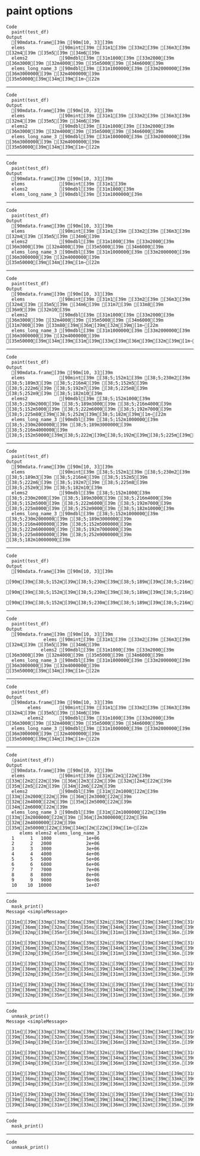 # paint options

    Code
      paint(test_df)
    Output
      [90mdata.frame[39m [90m[10, 3][39m 
      elems             [90mint[39m [31m1[39m [33m2[39m [36m3[39m [32m4[39m [35m5[39m [34m6[39m
      elems2            [90mdbl[39m [31m1000[39m [33m2000[39m [36m3000[39m [32m4000[39m [35m5000[39m [34m6000[39m
      elems_long_name_3 [90mdbl[39m [31m1000000[39m [33m2000000[39m [36m3000000[39m [32m4000000[39m [35m50000[39m[34m[39m[1m~[22m 

---

    Code
      paint(test_df)
    Output
      [90mdata.frame[39m [90m[10, 3][39m 
      elems             [90mint[39m [31m1[39m [33m2[39m [36m3[39m [32m4[39m [35m5[39m [34m6[39m
      elems2            [90mdbl[39m [31m1000[39m [33m2000[39m [36m3000[39m [32m4000[39m [35m5000[39m [34m6000[39m
      elems_long_name_3 [90mdbl[39m [31m1000000[39m [33m2000000[39m [36m3000000[39m [32m4000000[39m [35m50000[39m[34m[39m[1m~[22m 

---

    Code
      paint(test_df)
    Output
      [90mdata.frame[39m [90m[10, 3][39m 
      elems             [90mint[39m [31m1[39m
      elems2            [90mdbl[39m [31m1000[39m
      elems_long_name_3 [90mdbl[39m [31m1000000[39m 

---

    Code
      paint(test_df)
    Output
      [90mdata.frame[39m [90m[10, 3][39m 
      elems             [90mint[39m [31m1[39m [33m2[39m [36m3[39m [32m4[39m [35m5[39m [34m6[39m
      elems2            [90mdbl[39m [31m1000[39m [33m2000[39m [36m3000[39m [32m4000[39m [35m5000[39m [34m6000[39m
      elems_long_name_3 [90mdbl[39m [31m1000000[39m [33m2000000[39m [36m3000000[39m [32m4000000[39m [35m50000[39m[34m[39m[1m~[22m 

---

    Code
      paint(test_df)
    Output
      [90mdata.frame[39m [90m[10, 3][39m 
      elems             [90mint[39m [31m1[39m [33m2[39m [36m3[39m [32m4[39m [35m5[39m [34m6[39m [31m7[39m [33m8[39m [36m9[39m [32m10[39m
      elems2            [90mdbl[39m [31m1000[39m [33m2000[39m [36m3000[39m [32m4000[39m [35m5000[39m [34m6000[39m [31m7000[39m [33m80[39m[36m[39m[32m[39m[1m~[22m
      elems_long_name_3 [90mdbl[39m [31m1000000[39m [33m2000000[39m [36m3000000[39m [32m4000000[39m [35m50000[39m[34m[39m[31m[39m[33m[39m[36m[39m[32m[39m[1m~[22m 

---

    Code
      paint(test_df)
    Output
      [90mdata.frame[39m [90m[10, 3][39m 
      elems             [90mint[39m [38;5;152m1[39m [38;5;230m2[39m [38;5;189m3[39m [38;5;216m4[39m [38;5;152m5[39m [38;5;222m6[39m [38;5;192m7[39m [38;5;225m8[39m [38;5;252m9[39m [38;5;182m10[39m
      elems2            [90mdbl[39m [38;5;152m1000[39m [38;5;230m2000[39m [38;5;189m3000[39m [38;5;216m4000[39m [38;5;152m5000[39m [38;5;222m6000[39m [38;5;192m7000[39m [38;5;225m80[39m[38;5;252m[39m[38;5;182m[39m[1m~[22m
      elems_long_name_3 [90mdbl[39m [38;5;152m1000000[39m [38;5;230m2000000[39m [38;5;189m3000000[39m [38;5;216m4000000[39m [38;5;152m50000[39m[38;5;222m[39m[38;5;192m[39m[38;5;225m[39m[38;5;252m[39m[38;5;182m[39m[1m~[22m 

---

    Code
      paint(test_df)
    Output
      [90mdata.frame[39m [90m[10, 3][39m 
      elems             [90mint[39m [38;5;152m1[39m [38;5;230m2[39m [38;5;189m3[39m [38;5;216m4[39m [38;5;152m5[39m [38;5;222m6[39m [38;5;192m7[39m [38;5;225m8[39m [38;5;252m9[39m [38;5;182m10[39m
      elems2            [90mdbl[39m [38;5;152m1000[39m [38;5;230m2000[39m [38;5;189m3000[39m [38;5;216m4000[39m [38;5;152m5000[39m [38;5;222m6000[39m [38;5;192m7000[39m [38;5;225m8000[39m [38;5;252m9000[39m [38;5;182m10000[39m
      elems_long_name_3 [90mdbl[39m [38;5;152m1000000[39m [38;5;230m2000000[39m [38;5;189m3000000[39m [38;5;216m4000000[39m [38;5;152m5000000[39m [38;5;222m6000000[39m [38;5;192m7000000[39m [38;5;225m8000000[39m [38;5;252m9000000[39m [38;5;182m10000000[39m 

---

    Code
      paint(test_df)
    Output
      [90mdata.frame[39m [90m[10, 3][39m 
      [90m[39m[38;5;152m[39m[38;5;230m[39m[38;5;189m[39m[38;5;216m[39m[38;5;152m[39m[38;5;222m[39m[38;5;192m[39m[38;5;225m[39m[38;5;252m[39m[38;5;182m[39m[1m~[22m
      [90m[39m[38;5;152m[39m[38;5;230m[39m[38;5;189m[39m[38;5;216m[39m[38;5;152m[39m[38;5;222m[39m[38;5;192m[39m[38;5;225m[39m[38;5;252m[39m[38;5;182m[39m[1m~[22m
      [90m[39m[38;5;152m[39m[38;5;230m[39m[38;5;189m[39m[38;5;216m[39m[38;5;152m[39m[38;5;222m[39m[38;5;192m[39m[38;5;225m[39m[38;5;252m[39m[38;5;182m[39m[1m~[22m 

---

    Code
      paint(test_df)
    Output
      [90mdata.frame[39m [90m[10, 3][39m 
                  elems [90mint[39m [31m1[39m [33m2[39m [36m3[39m [32m4[39m [35m5[39m [34m6[39m
                 elems2 [90mdbl[39m [31m1000[39m [33m2000[39m [36m3000[39m [32m4000[39m [35m5000[39m [34m6000[39m
      elems_long_name_3 [90mdbl[39m [31m1000000[39m [33m2000000[39m [36m3000000[39m [32m4000000[39m [35m50000[39m[34m[39m[1m~[22m 

---

    Code
      paint(test_df)
    Output
      [90mdata.frame[39m [90m[10, 3][39m 
            elems       [90mint[39m [31m1[39m [33m2[39m [36m3[39m [32m4[39m [35m5[39m [34m6[39m
            elems2      [90mdbl[39m [31m1000[39m [33m2000[39m [36m3000[39m [32m4000[39m [35m5000[39m [34m6000[39m
      elems_long_name_3 [90mdbl[39m [31m1000000[39m [33m2000000[39m [36m3000000[39m [32m4000000[39m [35m50000[39m[34m[39m[1m~[22m 

---

    Code
      (paint(test_df))
    Output
      [90mdata.frame[39m [90m[10, 3][39m 
      elems             [90mint[39m [31m[2m1[22m[39m [33m[2m2[22m[39m [36m[2m3[22m[39m [32m[2m4[22m[39m [35m[2m5[22m[39m [34m[2m6[22m[39m
      elems2            [90mdbl[39m [31m[2m1000[22m[39m [33m[2m2000[22m[39m [36m[2m3000[22m[39m [32m[2m4000[22m[39m [35m[2m5000[22m[39m [34m[2m6000[22m[39m
      elems_long_name_3 [90mdbl[39m [31m[2m1000000[22m[39m [33m[2m2000000[22m[39m [36m[2m3000000[22m[39m [32m[2m4000000[22m[39m [35m[2m50000[22m[39m[34m[2m[22m[39m[1m~[22m 
         elems elems2 elems_long_name_3
      1      1   1000             1e+06
      2      2   2000             2e+06
      3      3   3000             3e+06
      4      4   4000             4e+06
      5      5   5000             5e+06
      6      6   6000             6e+06
      7      7   7000             7e+06
      8      8   8000             8e+06
      9      9   9000             9e+06
      10    10  10000             1e+07

---

    Code
      mask_print()
    Message <simpleMessage>
      [31m{[39m[33mp[39m[36ma[39m[32mi[39m[35mn[39m[34mt[39m[31m}[39m[33m [39m[36mm[39m[32ma[39m[35ms[39m[34mk[39m[31me[39m[33md[39m[36m [39m[32mp[39m[35mr[39m[34mi[39m[31mn[39m[33mt[39m[36m.[39m[32md[39m[35ma[39m[34mt[39m[31ma[39m[33m.[39m[36mf[39m[32mr[39m[35ma[39m[34mm[39m[31me[39m
      [31m{[39m[33mp[39m[36ma[39m[32mi[39m[35mn[39m[34mt[39m[31m}[39m[33m [39m[36mm[39m[32ma[39m[35ms[39m[34mk[39m[31me[39m[33md[39m[36m [39m[32mp[39m[35mr[39m[34mi[39m[31mn[39m[33mt[39m[36m.[39m[32mt[39m[35mb[39m[34ml[39m[31m_[39m[33md[39m[36mf[39m
      [31m{[39m[33mp[39m[36ma[39m[32mi[39m[35mn[39m[34mt[39m[31m}[39m[33m [39m[36mm[39m[32ma[39m[35ms[39m[34mk[39m[31me[39m[33md[39m[36m [39m[32mp[39m[35mr[39m[34mi[39m[31mn[39m[33mt[39m[36m.[39m[32ms[39m[35mf[39m
      [31m{[39m[33mp[39m[36ma[39m[32mi[39m[35mn[39m[34mt[39m[31m}[39m[33m [39m[36mm[39m[32ma[39m[35ms[39m[34mk[39m[31me[39m[33md[39m[36m [39m[32mp[39m[35mr[39m[34mi[39m[31mn[39m[33mt[39m[36m.[39m[32md[39m[35ma[39m[34mt[39m[31ma[39m[33m.[39m[36mt[39m[32ma[39m[35mb[39m[34ml[39m[31me[39m

---

    Code
      unmask_print()
    Message <simpleMessage>
      [31m{[39m[33mp[39m[36ma[39m[32mi[39m[35mn[39m[34mt[39m[31m}[39m[33m [39m[36mu[39m[32mn[39m[35mm[39m[34ma[39m[31ms[39m[33mk[39m[36me[39m[32md[39m[35m [39m[34mp[39m[31mr[39m[33mi[39m[36mn[39m[32mt[39m[35m.[39m[34md[39m[31ma[39m[33mt[39m[36ma[39m[32m.[39m[35mf[39m[34mr[39m[31ma[39m[33mm[39m[36me[39m
      [31m{[39m[33mp[39m[36ma[39m[32mi[39m[35mn[39m[34mt[39m[31m}[39m[33m [39m[36mu[39m[32mn[39m[35mm[39m[34ma[39m[31ms[39m[33mk[39m[36me[39m[32md[39m[35m [39m[34mp[39m[31mr[39m[33mi[39m[36mn[39m[32mt[39m[35m.[39m[34mt[39m[31mb[39m[33ml[39m[36m_[39m[32md[39m[35mf[39m
      [31m{[39m[33mp[39m[36ma[39m[32mi[39m[35mn[39m[34mt[39m[31m}[39m[33m [39m[36mu[39m[32mn[39m[35mm[39m[34ma[39m[31ms[39m[33mk[39m[36me[39m[32md[39m[35m [39m[34mp[39m[31mr[39m[33mi[39m[36mn[39m[32mt[39m[35m.[39m[34ms[39m[31mf[39m
      [31m{[39m[33mp[39m[36ma[39m[32mi[39m[35mn[39m[34mt[39m[31m}[39m[33m [39m[36mu[39m[32mn[39m[35mm[39m[34ma[39m[31ms[39m[33mk[39m[36me[39m[32md[39m[35m [39m[34mp[39m[31mr[39m[33mi[39m[36mn[39m[32mt[39m[35m.[39m[34md[39m[31ma[39m[33mt[39m[36ma[39m[32m.[39m[35mt[39m[34ma[39m[31mb[39m[33ml[39m[36me[39m

---

    Code
      mask_print()

---

    Code
      unmask_print()


